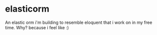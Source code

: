 # elasticorm
An elastic orm i'm building to resemble eloquent that i work on  in my free time.  Why? because i feel like :)
